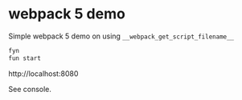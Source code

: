 # webpack 5 demo

Simple webpack 5 demo on using `__webpack_get_script_filename__`

```bash
fyn
fun start
```

http://localhost:8080

See console.
